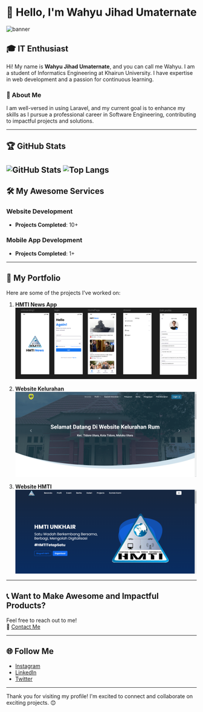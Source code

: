 # 👋 Hello, I'm Wahyu Jihad Umaternate

![banner](banner.gif)

## 🎓 IT Enthusiast
Hi! My name is **Wahyu Jihad Umaternate**, and you can call me Wahyu. I am a student of Informatics Engineering at Khairun University. I have expertise in web development and a passion for continuous learning.

### 🌟 About Me
I am well-versed in using Laravel, and my current goal is to enhance my skills as I pursue a professional career in Software Engineering, contributing to impactful projects and solutions.


---

## 🏆 GitHub Stats
![GitHub Stats](https://github-readme-stats.vercel.app/api?username=wahyuumaternate&show_icons=true&count_private=true&theme=radical) ![Top Langs](https://github-readme-stats.vercel.app/api/top-langs/?username=wahyuumaternate&layout=compact&langs_count=6&theme=radical)
---


## 🛠️ My Awesome Services
### Website Development
- **Projects Completed**: 10+

### Mobile App Development
- **Projects Completed**: 1+

---

## 📂 My Portfolio
Here are some of the projects I've worked on:

1. **HMTI News App**  
   ![Project 1](project1.png)

2. **Website Kelurahan**  
   ![Project 2](project2.png)

3. **Website HMTI**  
   ![Project 3](project3.png)

---

## 📞 Want to Make Awesome and Impactful Products?
Feel free to reach out to me!  
📧 [Contact Me](mailto:wahyuumaternate@protonmail.com)

---

## 🌐 Follow Me
- [Instagram](https://www.instagram.com/wahyu.umaternate15?igsh=MW5wcXBudjhjaXo2bw%3D%3D&utm_source=qr)
- [LinkedIn](https://www.linkedin.com/in/wahyu-umaternate-108164288/?locale=in_ID)
- [Twitter](#)

---

Thank you for visiting my profile! I'm excited to connect and collaborate on exciting projects. 😊
